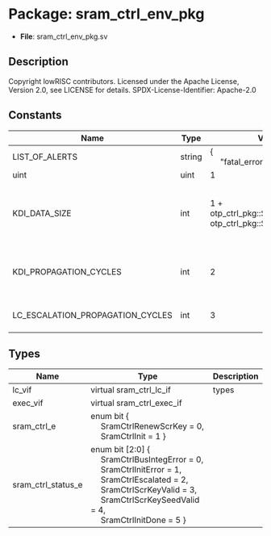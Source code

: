 # Package: sram_ctrl_env_pkg

- **File**: sram_ctrl_env_pkg.sv
## Description

 Copyright lowRISC contributors.
 Licensed under the Apache License, Version 2.0, see LICENSE for details.
 SPDX-License-Identifier: Apache-2.0


## Constants

| Name                             | Type   | Value                                                         | Description                                                                                                                                          |
| -------------------------------- | ------ | ------------------------------------------------------------- | ---------------------------------------------------------------------------------------------------------------------------------------------------- |
| LIST_OF_ALERTS                   | string | {<br><span style="padding-left:20px"> "fatal_error"}          |  parameters                                                                                                                                          |
| uint                             | uint   | 1                                                             |                                                                                                                                                      |
| KDI_DATA_SIZE                    | int    | 1 + otp_ctrl_pkg::SramKeyWidth + otp_ctrl_pkg::SramNonceWidth |  Number of bits in the otp_ctrl_pkg::sram_otp_key_rsp_t struct:  1 bit for valid, SramKeyWidth bits for the key, SramNonceWidth bits for the nonce.  |
| KDI_PROPAGATION_CYCLES           | int    | 2                                                             |  after a KDI transaction is completed, it needs 2 cycles in the SRAM clock domain  to be properly synchronized and propagated through the DUT        |
| LC_ESCALATION_PROPAGATION_CYCLES | int    | 3                                                             |  a LC escalation request needs 3 cycles to be fully propagated through the DUT                                                                       |
## Types

| Name               | Type                                                                                                                                                                                                                                                                                                                                                                                                                                              | Description |
| ------------------ | ------------------------------------------------------------------------------------------------------------------------------------------------------------------------------------------------------------------------------------------------------------------------------------------------------------------------------------------------------------------------------------------------------------------------------------------------- | ----------- |
| lc_vif             | virtual sram_ctrl_lc_if                                                                                                                                                                                                                                                                                                                                                                                                                           |  types      |
| exec_vif           | virtual sram_ctrl_exec_if                                                                                                                                                                                                                                                                                                                                                                                                                         |             |
| sram_ctrl_e        | enum bit {<br><span style="padding-left:20px">     SramCtrlRenewScrKey = 0,<br><span style="padding-left:20px">     SramCtrlInit        = 1   }                                                                                                                                                                                                                                                                                                   |             |
| sram_ctrl_status_e | enum bit [2:0] {<br><span style="padding-left:20px">     SramCtrlBusIntegError   = 0,<br><span style="padding-left:20px">     SramCtrlInitError       = 1,<br><span style="padding-left:20px">     SramCtrlEscalated       = 2,<br><span style="padding-left:20px">     SramCtrlScrKeyValid     = 3,<br><span style="padding-left:20px">     SramCtrlScrKeySeedValid = 4,<br><span style="padding-left:20px">     SramCtrlInitDone        = 5   } |             |
